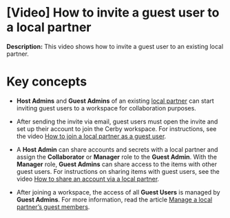 # [Video] How to invite a guest user to a local partner

**Description:** This video shows how to invite a guest user to an existing local partner.

# **Key concepts**

  * **Host Admins** and **Guest Admins** of an existing [local partner](https://help.cerby.com/en/articles/8980877-explore-partners#h_7e4add33a2) can start inviting guest users to a workspace for collaboration purposes.

  * After sending the invite via email, guest users must open the invite and set up their account to join the Cerby workspace. For instructions, see the video [How to join a local partner as a guest user](https://help.cerby.com/en/articles/11513091-video-how-to-join-a-local-partner-as-a-guest-user).

  * A **Host Admin** can share accounts and secrets with a local partner and assign the **Collaborator** or **Manager** role to the **Guest Admin**. With the **Manager** role, **Guest Admins** can share access to the items with other guest users. For instructions on sharing items with guest users, see the video [How to share an account via a local partner](https://help.cerby.com/en/articles/11511608-video-how-to-share-an-account-via-a-local-partner).

  * After joining a workspace, the access of all **Guest Users** is managed by **Guest Admins**. For more information, read the article [Manage a local partner’s guest members](https://help.cerby.com/en/articles/9039128-manage-a-local-partner-s-guest-members).

